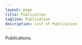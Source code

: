 ```yaml
---
layout: page
title: Publication
tagline: Publication
description: List of Publication
---
```


Publications. 

